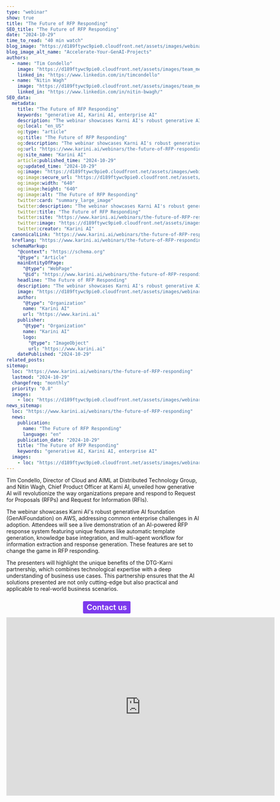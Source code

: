 ```yaml
---
type: "webinar"
show: true
title: "The Future of RFP Responding"
SEO_title: "The Future of RFP Responding"
date: "2024-10-29"
time_to_read: "40 min watch"
blog_image: "https://d189ftywc9pie0.cloudfront.net/assets/images/webinars/webinar-10-29-24-DTG.png"
blog_image_alt_name: "Accelerate-Your-GenAI-Projects"
authors:
  - name: "Tim Condello"
    image: "https://d189ftywc9pie0.cloudfront.net/assets/images/team_members/timcondello.jfif"
    linked_in: "https://www.linkedin.com/in/timcondello"
  - name: "Nitin Wagh"
    image: "https://d189ftywc9pie0.cloudfront.net/assets/images/team_members/nitin-wagh.jpg"
    linked_in: "https://www.linkedin.com/in/nitin-bwagh/"
SEO_data:
  metadata:
    title: "The Future of RFP Responding"
    keywords: "generative AI, Karini AI, enterprise AI"
    description: "The webinar showcases Karni AI's robust generative AI foundation (GenAIFoundation) on AWS"
    og:local: "en_US"
    og:type: "article"
    og:title: "The Future of RFP Responding"
    og:description: "The webinar showcases Karni AI's robust generative AI foundation (GenAIFoundation) on AWS"
    og:url: "https://www.karini.ai/webinars/the-future-of-RFP-responding"
    og:site_name: "Karini AI"
    article:published_time: "2024-10-29"
    og:updated_time: "2024-10-29"
    og:image: "https://d189ftywc9pie0.cloudfront.net/assets/images/webinars/webinar-10-29-24-DTG.png"
    og:image:secure_url: "https://d189ftywc9pie0.cloudfront.net/assets/images/webinars/webinar-10-29-24-DTG.png"
    og:image:width: "640"
    og:image:height: "640"
    og:image:alt: "The Future of RFP Responding"
    twitter:card: "summary_large_image"
    twitter:description: "The webinar showcases Karni AI's robust generative AI foundation (GenAIFoundation) on AWS"
    twitter:title: "The Future of RFP Responding"
    twitter:site: "https://www.karini.ai/webinars/the-future-of-RFP-responding"
    twitter:image: "https://d189ftywc9pie0.cloudfront.net/assets/images/webinars/webinar-10-29-24-DTG.png"
    twitter:creator: "Karini AI"
  canonicalLink: "https://www.karini.ai/webinars/the-future-of-RFP-responding"
  hreflang: "https://www.karini.ai/webinars/the-future-of-RFP-responding"
  schemaMarkup:
    "@context": "https://schema.org"
    "@type": "Article"
    mainEntityOfPage:
      "@type": "WebPage"
      "@id": "https://www.karini.ai/webinars/the-future-of-RFP-responding"
    headline: "The Future of RFP Responding"
    description: "The webinar showcases Karni AI's robust generative AI foundation (GenAIFoundation) on AWS"
    image: "https://d189ftywc9pie0.cloudfront.net/assets/images/webinars/webinar-10-29-24-DTG.png"
    author:
      "@type": "Organization"
      name: "Karini AI"
      url: "https://www.karini.ai"
    publisher:
      "@type": "Organization"
      name: "Karini AI"
      logo:
        "@type": "ImageObject"
        url: "https://www.karini.ai"
    datePublished: "2024-10-29"
related_posts:
sitemap:
  loc: "https://www.karini.ai/webinars/the-future-of-RFP-responding"
  lastmod: "2024-10-29"
  changefreq: "monthly"
  priority: "0.8"
  images:
    - loc: "https://d189ftywc9pie0.cloudfront.net/assets/images/webinars/webinar-10-29-24-DTG.png"
news_sitemap:
  loc: "https://www.karini.ai/webinars/the-future-of-RFP-responding"
  news:
    publication:
      name: "The Future of RFP Responding"
      language: "en"
    publication_date: "2024-10-29"
    title: "The Future of RFP Responding"
    keywords: "generative AI, Karini AI, enterprise AI"
  images:
    - loc: "https://d189ftywc9pie0.cloudfront.net/assets/images/webinars/webinar-10-29-24-DTG.png"
---
```


Tim Condello, Director of Cloud and AIML at Distributed Technology Group, and Nitin Wagh, Chief Product Officer at Karni AI, unveiled how generative AI will revolutionize the way organizations prepare and respond to Request for Proposals (RFPs) and Request for Information (RFIs).

The webinar showcases Karni AI's robust generative AI foundation (GenAIFoundation) on AWS, addressing common enterprise challenges in AI adoption. Attendees will see a live demonstration of an AI-powered RFP response system featuring unique features like automatic template generation, knowledge base integration, and multi-agent workflow for information extraction and response generation. These features are set to change the game in RFP responding.

The presenters will highlight the unique benefits of the DTG-Karni partnership, which combines technological expertise with a deep understanding of business use cases. This partnership ensures that the AI solutions presented are not only cutting-edge but also practical and applicable to real-world business scenarios.

<div style="width:100%; display:flex;  justify-content: center; padding:10px;">
<a href="/contactus" style="padding: 4px 10px; color:white; font-weight:600; background-color:#7c3aed; border-radius:3px; font-size:20px; text-decoration-line:none">Contact us</a>
</div>

<iframe width="700" height="465" src="https://www.youtube.com/embed/Fmh69vm7tO4?si=L9RiyOPMR2GKT5B2&amp;controls=0" title="YouTube video player" frameborder="0" allow="accelerometer; autoplay; clipboard-write; encrypted-media; gyroscope; picture-in-picture; web-share" referrerpolicy="strict-origin-when-cross-origin" allowfullscreen></iframe>
